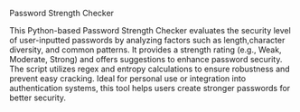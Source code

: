 Password Strength Checker

This Python-based Password Strength Checker evaluates the security level of user-inputted passwords by analyzing factors such as length,character diversity, and common patterns.
It provides a strength rating (e.g., Weak, Moderate, Strong) and offers suggestions to enhance password security.
The script utilizes regex and entropy calculations to ensure robustness and prevent easy cracking.
Ideal for personal use or integration into authentication systems, this tool helps users create stronger passwords for better security.
